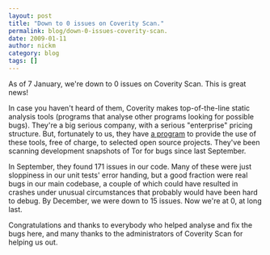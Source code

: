 ```yaml
---
layout: post
title: "Down to 0 issues on Coverity Scan."
permalink: blog/down-0-issues-coverity-scan.
date: 2009-01-11
author: nickm
category: blog
tags: []
---
```


As of 7 January, we're down to 0 issues on Coverity Scan. This is great news!

In case you haven't heard of them, Coverity makes top-of-the-line static analysis tools (programs that analyse other programs looking for possible bugs). They're a big serious company, with a serious "enterprise" pricing structure. But, fortunately to us, they have [a program](http://scan.coverity.com/) to provide the use of these tools, free of charge, to selected open source projects. They've been scanning development snapshots of Tor for bugs since last September.

In September, they found 171 issues in our code. Many of these were just sloppiness in our unit tests' error handing, but a good fraction were real bugs in our main codebase, a couple of which could have resulted in crashes under unusual circumstances that probably would have been hard to debug. By December, we were down to 15 issues. Now we're at 0, at long last.

Congratulations and thanks to everybody who helped analyse and fix the bugs here, and many thanks to the administrators of Coverity Scan for helping us out.


